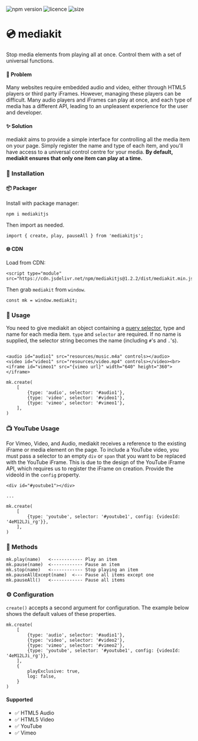 ![npm version](https://img.shields.io/npm/v/mediakitjs?style=flat-square) ![licence](https://img.shields.io/npm/l/mediakitjs?style=flat-square) ![size](https://badgen.net/bundlephobia/minzip/mediakitjs?style=flat-square)

# 💿 mediakit

Stop media elements from playing all at once. Control them with a set of universal functions.

#### 💭 Problem
Many websites require embedded audio and video, either through HTML5 players or third party iFrames. However, managing these players can be difficult. Many audio players and iFrames can play at once, and each type of media has a different API, leading to an unpleasent experience for the user and developer.

#### ✨ Solution
mediakit aims to provide a simple interface for controlling all the media item on your page. Simply register the name and type of each item, and you'll have access to a universal control centre for your media. 
__By default, mediakit ensures that only one item can play at a time.__
### 💾 Installation
#### 📦 Packager
Install with package manager:
```
npm i mediakitjs
```
Then import as needed.
```$xslt
import { create, play, pauseAll } from 'mediakitjs';
```


#### 🌐 CDN

Load from CDN: 
```$xslt
<script type="module" src="https://cdn.jsdelivr.net/npm/mediakitjs@1.2.2/dist/mediakit.min.js</script>
```
Then grab `mediakit` from `window`.
```
const mk = window.mediakit;
```

### 🚀 Usage
You need to give mediakit an object containing a [query selector](https://developer.mozilla.org/en-US/docs/Web/API/Document/querySelector), type and name for each media item.
`type` and `selector` are required. If no name is supplied, the selector string becomes the name (including `#`'s and `.`'s).

```$xslt

<audio id="audio1" src="resources/music.m4a" controls></audio>
<video id="video1" src="resources/video.mp4" controls></video><br>
<iframe id="vimeo1" src="{vimeo url}" width="640" height="360"></iframe>

mk.create(
    [
        {type: 'audio', selector: '#audio1'},
        {type: 'video', selector: '#video1'},
        {type: 'vimeo', selector: '#vimeo1'},
    ],
)
```

### 📺 YouTube Usage
For Vimeo, Video, and Audio, mediakit receives a reference to the existing iFrame or media element on the page.
To include a YouTube video, you must pass a selector to an empty `div` or `span` that you want to be replaced with the YouTube iFrame.
This is due to the design of the YouTube iFrame API, which requires us to register the iFrame on creation. Provide the videoId in the `config` property.
```
<div id="#youtube1"></div>

...

mk.create(
    [
        {type: 'youtube', selector: '#youtube1', config: {videoId: '4eM12LJi_rg'}},
    ],
)
```

### 📖 Methods
```$xslt
mk.play(name)   <------------ Play an item
mk.pause(name)  <------------ Pause an item
mk.stop(name)   <------------ Stop playing an item
mk.pauseAllExcept(name)  <--- Pause all items except one
mk.pauseAll()   <------------ Pause all items
```

### ⚙️ Configuration
`create()` accepts a second argument for configuration. The example below shows the default values of these properties.
```$xslt
mk.create(
    [
        {type: 'audio', selector: '#audio1'},
        {type: 'video', selector: '#video2'},
        {type: 'vimeo', selector: '#vimeo2'},
        {type: 'youtube', selector: '#youtube1', config: {videoId: '4eM12LJi_rg'}},
    ],
    {
        playExclusive: true,
        log: false,
    }
)
```
#### Supported 
- ✅ HTML5 Audio
- ✅ HTML5 Video
- ✅ YouTube
- ✅ Vimeo 
